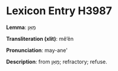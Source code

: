 # Lexicon Entry H3987

**Lemma**: מֵאֵן

**Transliteration (xlit)**: mêʼên

**Pronunciation**: may-ane'

**Description**:
from מָאֵן; refractory; refuse.
